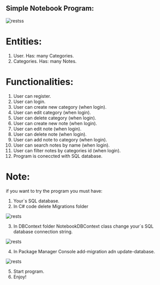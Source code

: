 ## Simple Notebook Program:

![restss](https://i.im.ge/2022/07/20/F2opQ9.png)

# Entities:

1. User. Has: many Categories.
2. Categories. Has: many Notes.

# Functionalities:

1. User can register.
2. User can login.
3. User can create new category (when login).
4. User can edit category (when login).
5. User can delete category (when login).
6. User can create new note (when login).
7. User can edit note (when login).
8. User can delete note (when login).
9. User can add note to category (when login).
10. User can search notes by name (when login).
11. User can filter notes by categories id (when login).
12. Program is coneccted with SQL database.

# Note:

if you want to try the program you must have:
1. Your`s SQL database.
2. In C# code delete Migrations folder

![rests](https://i.im.ge/2022/07/20/F2onnh.png)

3. In DBContext folder NotebookDBContext class change your`s SQL database connection string.

![rests](https://i.im.ge/2022/07/20/F2Xbj4.png)

4. In Package Manager Console add-migration adn update-database.

![rests](https://i.im.ge/2022/07/20/F2X8oq.png)

5. Start program.
6. Enjoy!
